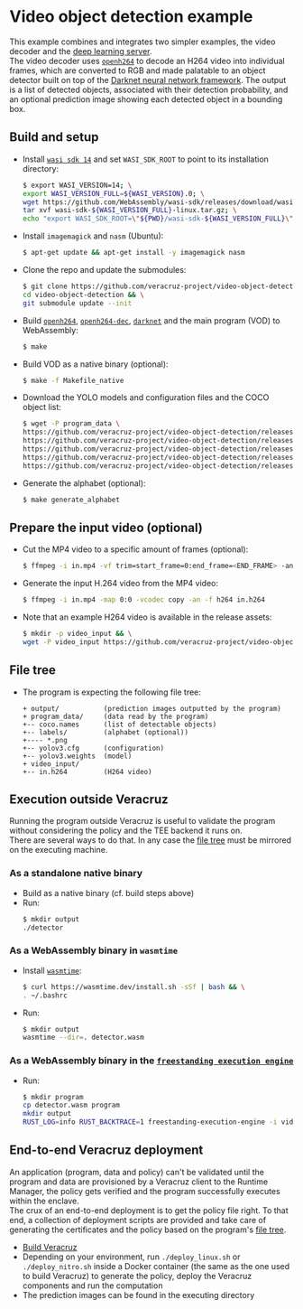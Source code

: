 # Video object detection example

This example combines and integrates two simpler examples, the video decoder and the [deep learning server](https://github.com/veracruz-project/veracruz-examples/tree/main/deep-learning-server).  
The video decoder uses [`openh264`](https://github.com/veracruz-project/openh264) to decode an H264 video into individual frames, which are converted to RGB and made palatable to an object detector built on top of the [Darknet neural network framework](https://github.com/veracruz-project/darknet). The output is a list of detected objects, associated with their detection probability, and an optional prediction image showing each detected object in a bounding box.

## Build and setup
* Install [`wasi sdk 14`](https://github.com/WebAssembly/wasi-sdk) and set `WASI_SDK_ROOT` to point to its installation directory:
  ``` bash ci-build
  $ export WASI_VERSION=14; \
  export WASI_VERSION_FULL=${WASI_VERSION}.0; \
  wget https://github.com/WebAssembly/wasi-sdk/releases/download/wasi-sdk-${WASI_VERSION}/wasi-sdk-${WASI_VERSION_FULL}-linux.tar.gz; \
  tar xvf wasi-sdk-${WASI_VERSION_FULL}-linux.tar.gz; \
  echo "export WASI_SDK_ROOT=\"${PWD}/wasi-sdk-${WASI_VERSION_FULL}\"" >> ~/.bashrc
  ```
* Install `imagemagick` and `nasm` (Ubuntu):
  ``` bash ci-build
  $ apt-get update && apt-get install -y imagemagick nasm
  ```
* Clone the repo and update the submodules:
  ``` bash
  $ git clone https://github.com/veracruz-project/video-object-detection -b main && \
  cd video-object-detection && \
  git submodule update --init
  ```
* Build [`openh264`](https://github.com/veracruz-project/openh264), [`openh264-dec`](https://github.com/veracruz-project/openh264-dec), [`darknet`](https://github.com/veracruz-project/darknet) and the main program (VOD) to WebAssembly:
  ``` bash ci-build
  $ make
  ```
* Build VOD as a native binary (optional):
  ``` bash ci-build
  $ make -f Makefile_native
  ```
* Download the YOLO models and configuration files and the COCO object list:
  ``` bash ci-build
  $ wget -P program_data \
  https://github.com/veracruz-project/video-object-detection/releases/download/20230406/yolo3.weights \
  https://github.com/veracruz-project/video-object-detection/releases/download/20230406/yolo3-tiny.weights \
  https://github.com/veracruz-project/video-object-detection/releases/download/20230406/yolo3.cfg \
  https://github.com/veracruz-project/video-object-detection/releases/download/20230406/yolo3-tiny.cfg \
  https://github.com/veracruz-project/video-object-detection/releases/download/20230406/coco.names
  ```
* Generate the alphabet (optional):
  ``` bash
  $ make generate_alphabet
  ```

## Prepare the input video (optional)
* Cut the MP4 video to a specific amount of frames (optional):
  ``` bash
  $ ffmpeg -i in.mp4 -vf trim=start_frame=0:end_frame=<END_FRAME> -an in_cut.mp4
  ```
* Generate the input H.264 video from the MP4 video:
  ``` bash
  $ ffmpeg -i in.mp4 -map 0:0 -vcodec copy -an -f h264 in.h264
  ```
* Note that an example H264 video is available in the release assets:
  ``` bash ci-video
  $ mkdir -p video_input && \
  wget -P video_input https://github.com/veracruz-project/video-object-detection/releases/download/20230406/in.h264
  ```

## File tree
* The program is expecting the following file tree:
  ```
  + output/           (prediction images outputted by the program)
  + program_data/     (data read by the program)
  +-- coco.names      (list of detectable objects)
  +-- labels/         (alphabet (optional))
  +---- *.png
  +-- yolov3.cfg      (configuration)
  +-- yolov3.weights  (model)
  + video_input/
  +-- in.h264         (H264 video)
  ```

## Execution outside Veracruz
Running the program outside Veracruz is useful to validate the program without considering the policy and the TEE backend it runs on.  
There are several ways to do that. In any case the [file tree](#file-tree) must be mirrored on the executing machine.

### As a standalone native binary
* Build as a native binary (cf. build steps above)
* Run:
  ``` bash ci-run-native
  $ mkdir output
  ./detector
  ```

### As a WebAssembly binary in `wasmtime`
* Install [`wasmtime`](https://github.com/bytecodealliance/wasmtime):
  ``` bash ci-run-wasmtime
  $ curl https://wasmtime.dev/install.sh -sSf | bash && \
  . ~/.bashrc
  ```
* Run:
  ``` bash ci-run-wasmtime
  $ mkdir output
  wasmtime --dir=. detector.wasm
  ```

### As a WebAssembly binary in the [`freestanding execution engine`](https://github.com/veracruz-project/veracruz/tree/main/sdk/freestanding-execution-engine)
* Run:
  ``` bash ci-run-fee
  $ mkdir program
  cp detector.wasm program
  mkdir output
  RUST_LOG=info RUST_BACKTRACE=1 freestanding-execution-engine -i video_input program program_data -o output -r program/detector.wasm -x jit -c -d -e
  ```

## End-to-end Veracruz deployment
An application (program, data and policy) can't be validated until the program and data are provisioned by a Veracruz client to the Runtime Manager, the policy gets verified and the program successfully executes within the enclave.  
The crux of an end-to-end deployment is to get the policy file right. To that end, a collection of deployment scripts are provided and take care of generating the certificates and the policy based on the program's [file tree](#file-tree).
* [Build Veracruz](https://github.com/veracruz-project/veracruz/blob/main/BUILD_INSTRUCTIONS.markdown)
* Depending on your environment, run `./deploy_linux.sh` or `./deploy_nitro.sh` inside a Docker container (the same as the one used to build Veracruz) to generate the policy, deploy the Veracruz components and run the computation
* The prediction images can be found in the executing directory
